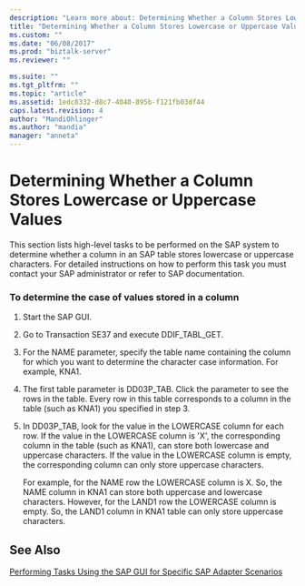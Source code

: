 ```yaml
---
description: "Learn more about: Determining Whether a Column Stores Lowercase or Uppercase Values"
title: "Determining Whether a Column Stores Lowercase or Uppercase Values | Microsoft Docs"
ms.custom: ""
ms.date: "06/08/2017"
ms.prod: "biztalk-server"
ms.reviewer: ""

ms.suite: ""
ms.tgt_pltfrm: ""
ms.topic: "article"
ms.assetid: 1edc8332-d8c7-4040-895b-f121fb03df44
caps.latest.revision: 4
author: "MandiOhlinger"
ms.author: "mandia"
manager: "anneta"
---
```

# Determining Whether a Column Stores Lowercase or Uppercase Values
This section lists high-level tasks to be performed on the SAP system to determine whether a column in an SAP table stores lowercase or uppercase characters. For detailed instructions on how to perform this task you must contact your SAP administrator or refer to SAP documentation.  
  
### To determine the case of values stored in a column  
  
1.  Start the SAP GUI.  
  
2.  Go to Transaction SE37 and execute DDIF_TABL_GET.  
  
3.  For the NAME parameter, specify the table name containing the column for which you want to determine the character case information. For example, KNA1.  
  
4.  The first table parameter is DD03P_TAB. Click the parameter to see the rows in the table. Every row in this table corresponds to a column in the table (such as KNA1) you specified in step 3.  
  
5.  In DD03P_TAB, look for the value in the LOWERCASE column for each row. If the value in the LOWERCASE column is 'X', the corresponding column in the table (such as KNA1), can store both lowercase and uppercase characters. If the value in the LOWERCASE column is empty, the corresponding column can only store uppercase characters.  
  
     For example, for the NAME row the LOWERCASE column is X. So, the NAME column in KNA1 can store both uppercase and lowercase characters. However, for the LAND1 row the LOWERCASE column is empty. So, the LAND1 column in KNA1 table can only store uppercase characters.  
  
## See Also  
 [Performing Tasks Using the SAP GUI for Specific SAP Adapter Scenarios](../../adapters-and-accelerators/adapter-sap/performing-tasks-using-the-sap-gui-for-specific-sap-adapter-scenarios.md)
